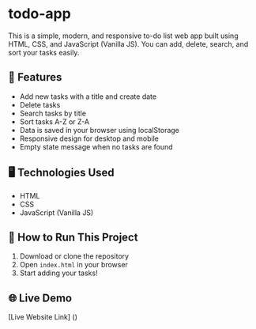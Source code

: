 # todo-app
This is a simple, modern, and responsive to-do list web app built using HTML, CSS, and JavaScript (Vanilla JS). You can add, delete, search, and sort your tasks easily.

## 🌟 Features

- Add new tasks with a title and create date
- Delete tasks
- Search tasks by title
- Sort tasks A-Z or Z-A
- Data is saved in your browser using localStorage
- Responsive design for desktop and mobile
- Empty state message when no tasks are found

## 🖥️ Technologies Used

- HTML
- CSS
- JavaScript (Vanilla JS)
## 🚀 How to Run This Project

1. Download or clone the repository
2. Open `index.html` in your browser
3. Start adding your tasks!

## 🌐 Live Demo

[Live Website Link] ()